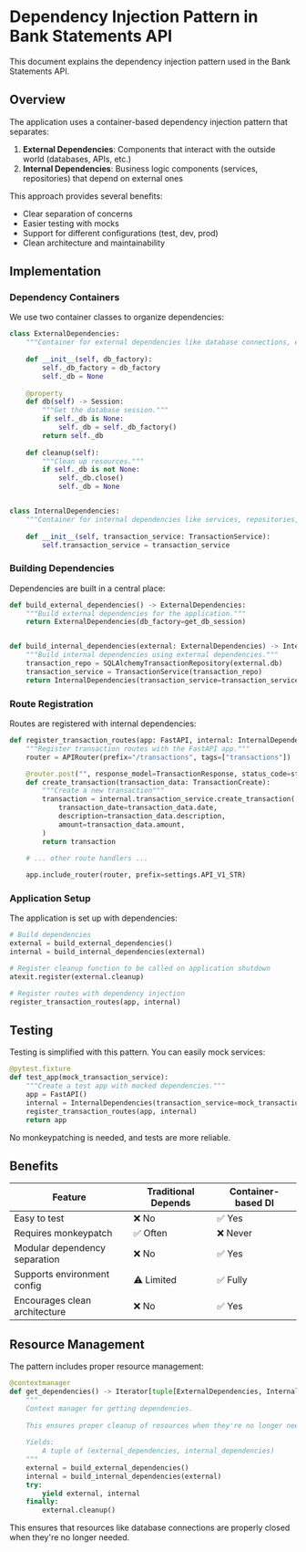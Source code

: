 # Dependency Injection Pattern in Bank Statements API

This document explains the dependency injection pattern used in the Bank Statements API.

## Overview

The application uses a container-based dependency injection pattern that separates:

1. **External Dependencies**: Components that interact with the outside world (databases, APIs, etc.)
2. **Internal Dependencies**: Business logic components (services, repositories) that depend on external ones

This approach provides several benefits:
- Clear separation of concerns
- Easier testing with mocks
- Support for different configurations (test, dev, prod)
- Clean architecture and maintainability

## Implementation

### Dependency Containers

We use two container classes to organize dependencies:

```python
class ExternalDependencies:
    """Container for external dependencies like database connections, external APIs, etc."""
    
    def __init__(self, db_factory):
        self._db_factory = db_factory
        self._db = None
    
    @property
    def db(self) -> Session:
        """Get the database session."""
        if self._db is None:
            self._db = self._db_factory()
        return self._db
    
    def cleanup(self):
        """Clean up resources."""
        if self._db is not None:
            self._db.close()
            self._db = None


class InternalDependencies:
    """Container for internal dependencies like services, repositories, etc."""
    
    def __init__(self, transaction_service: TransactionService):
        self.transaction_service = transaction_service
```

### Building Dependencies

Dependencies are built in a central place:

```python
def build_external_dependencies() -> ExternalDependencies:
    """Build external dependencies for the application."""
    return ExternalDependencies(db_factory=get_db_session)


def build_internal_dependencies(external: ExternalDependencies) -> InternalDependencies:
    """Build internal dependencies using external dependencies."""
    transaction_repo = SQLAlchemyTransactionRepository(external.db)
    transaction_service = TransactionService(transaction_repo)
    return InternalDependencies(transaction_service=transaction_service)
```

### Route Registration

Routes are registered with internal dependencies:

```python
def register_transaction_routes(app: FastAPI, internal: InternalDependencies):
    """Register transaction routes with the FastAPI app."""
    router = APIRouter(prefix="/transactions", tags=["transactions"])

    @router.post("", response_model=TransactionResponse, status_code=status.HTTP_201_CREATED)
    def create_transaction(transaction_data: TransactionCreate):
        """Create a new transaction"""
        transaction = internal.transaction_service.create_transaction(
            transaction_date=transaction_data.date,
            description=transaction_data.description,
            amount=transaction_data.amount,
        )
        return transaction
    
    # ... other route handlers ...

    app.include_router(router, prefix=settings.API_V1_STR)
```

### Application Setup

The application is set up with dependencies:

```python
# Build dependencies
external = build_external_dependencies()
internal = build_internal_dependencies(external)

# Register cleanup function to be called on application shutdown
atexit.register(external.cleanup)

# Register routes with dependency injection
register_transaction_routes(app, internal)
```

## Testing

Testing is simplified with this pattern. You can easily mock services:

```python
@pytest.fixture
def test_app(mock_transaction_service):
    """Create a test app with mocked dependencies."""
    app = FastAPI()
    internal = InternalDependencies(transaction_service=mock_transaction_service)
    register_transaction_routes(app, internal)
    return app
```

No monkeypatching is needed, and tests are more reliable.

## Benefits

| Feature                          | Traditional Depends | Container-based DI |
|----------------------------------|---------------------|---------------------|
| Easy to test                    | ❌ No                | ✅ Yes              |
| Requires monkeypatch            | ✅ Often             | ❌ Never            |
| Modular dependency separation   | ❌ No                | ✅ Yes              |
| Supports environment config     | ⚠️ Limited           | ✅ Fully            |
| Encourages clean architecture   | ❌ No                | ✅ Yes              |

## Resource Management

The pattern includes proper resource management:

```python
@contextmanager
def get_dependencies() -> Iterator[tuple[ExternalDependencies, InternalDependencies]]:
    """
    Context manager for getting dependencies.
    
    This ensures proper cleanup of resources when they're no longer needed.
    
    Yields:
        A tuple of (external_dependencies, internal_dependencies)
    """
    external = build_external_dependencies()
    internal = build_internal_dependencies(external)
    try:
        yield external, internal
    finally:
        external.cleanup()
```

This ensures that resources like database connections are properly closed when they're no longer needed.
